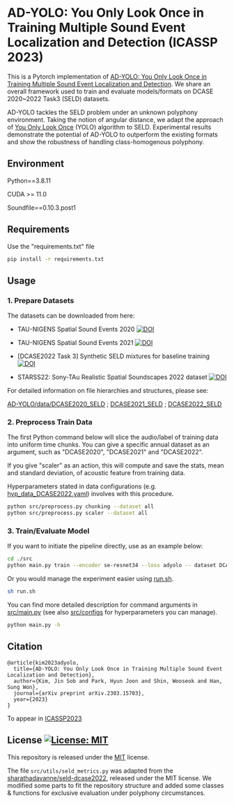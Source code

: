 # AD-YOLO: You Only Look Once in Training Multiple Sound Event Localization and Detection (ICASSP 2023)
This is a Pytorch implementation of [AD-YOLO: You Only Look Once in Training Multiple Sound Event Localization and Detection](https://doi.org/10.48550/arXiv.2303.15703).
We share an overall framework used to train and evaluate models/formats on DCASE 2020~2022 Task3 (SELD) datasets.


AD-YOLO tackles the SELD problem under an unknown polyphony environment.
Taking the notion of angular distance, we adapt the approach of [You Only Look Once](https://doi.org/10.48550/arXiv.1506.02640) (YOLO) algorithm to SELD.
Experimental results demonstrate the potential of AD-YOLO to outperform the existing formats and show the robustness of handling class-homogenous polyphony.

## Environment

Python==3.8.11

CUDA >= 11.0

Soundfile==0.10.3.post1


## Requirements

Use the "requirements.txt" file

```bash
pip install -r requirements.txt
```

## Usage

### 1. Prepare Datasets

The datasets can be downloaded from here:


* TAU-NIGENS Spatial Sound Events 2020 [![DOI](https://zenodo.org/badge/DOI/10.5281/zenodo.4064792.svg)](https://doi.org/10.5281/zenodo.4064792)


* TAU-NIGENS Spatial Sound Events 2021 [![DOI](https://zenodo.org/badge/DOI/10.5281/zenodo.5476980.svg)](https://doi.org/10.5281/zenodo.5476980)


* [DCASE2022 Task 3] Synthetic SELD mixtures for baseline training [![DOI](https://zenodo.org/badge/DOI/10.5281/zenodo.6406873.svg)](https://doi.org/10.5281/zenodo.6406873)


* STARSS22: Sony-TAu Realistic Spatial Soundscapes 2022 dataset [![DOI](https://zenodo.org/badge/DOI/10.5281/zenodo.6600531.svg)](https://doi.org/10.5281/zenodo.6600531)



For detailed information on file hierarchies and structures, please see:


[AD-YOLO/data/DCASE2020_SELD](https://github.com/sadPororo/AD-YOLO/tree/main/data/DCASE2020_SELD)
; [DCASE2021_SELD](https://github.com/sadPororo/AD-YOLO/tree/main/data/DCASE2021_SELD)
; [DCASE2022_SELD](https://github.com/sadPororo/AD-YOLO/tree/main/data/DCASE2022_SELD)

### 2. Preprocess Train Data
The first Python command below will slice the audio/label of training data into uniform time chunks.
You can give a specific annual dataset as an argument, such as "DCASE2020", "DCASE2021" and "DCASE2022".


If you give "scaler" as an action, this will compute and save the stats, mean and standard deviation, of acoustic feature from training data.

Hyperparameters stated in data configurations (e.g. [hyp_data_DCASE2022.yaml](https://github.com/sadPororo/AD-YOLO/blob/main/src/configs/hyp_data_DCASE2022.yaml)) involves with this procedure.


```bash
python src/preprocess.py chunking --dataset all
python src/preprocess.py scaler --dataset all
```

### 3. Train/Evaluate Model

If you want to initiate the pipeline directly, use as an example below:
```bash
cd ./src
python main.py train --encoder se-resnet34 --loss adyolo -- dataset DCASE2021 --device cuda:0
```

Or you would manage the experiment easier using [run.sh](https://github.com/sadPororo/AD-YOLO/blob/main/run.sh).
```bash
sh run.sh
```

You can find more detailed description for command arguments in [src/main.py](https://github.com/sadPororo/AD-YOLO/blob/main/src/main.py) (see also [src/configs](https://github.com/sadPororo/AD-YOLO/tree/main/src/configs) for hyperparameters you can manage).
```bash
python main.py -h
```

## Citation
```
@article{kim2023adyolo,
  title={AD-YOLO: You Only Look Once in Training Multiple Sound Event Localization and Detection},
  author={Kim, Jin Sob and Park, Hyun Joon and Shin, Wooseok and Han, Sung Won},
  journal={arXiv preprint arXiv.2303.15703},
  year={2023}
}
```
To appear in [ICASSP2023](https://2023.ieeeicassp.org/)


## License [![License: MIT](https://img.shields.io/badge/License-MIT-yellow.svg)](https://opensource.org/licenses/MIT)
This repository is released under the [MIT](https://choosealicense.com/licenses/mit/) license.

The file ```src/utils/seld_metrics.py``` was adapted from the [sharathadavanne/seld-dcase2022](https://github.com/sharathadavanne/seld-dcase2022), released under the MIT license. We modified some parts to fit the repository structure and added some classes & functions for exclusive evaluation under polyphony circumstances.

